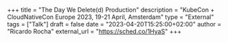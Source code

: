 +++
title = "The Day We Delete(d) Production"
description = "KubeCon + CloudNativeCon Europe 2023, 19-21 April, Amsterdam"
type = "External"
tags = ["Talk"]
draft = false
date = "2023-04-20T15:25:00+02:00"
author = "Ricardo Rocha"
external_url = "https://sched.co/1HyaS"
+++
